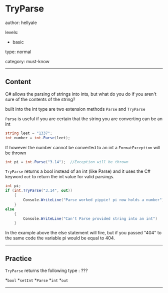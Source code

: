 # TryParse
author: hellyale

levels:

  - basic

type: normal

category: must-know

---
## Content

C# allows the parsing of strings into ints, but what do you do if you aren't sure of the contents of the string?

built into the int type are two extension methods `Parse` and `TryParse`

`Parse` is useful if you are certain that the string you are converting can be an int

```csharp
string leet = "1337";
int number = int.Parse(leet);
```

If however the number cannot be converted to an int a `FormatException` will be thrown

```csharp
int pi = int.Parse("3.14");  //Exception will be thrown
```

`TryParse` returns a bool instead of an int (like Parse) and it uses the C# keyword `out` to return the int value for valid parsings.

```csharp
int pi;
if (int.TryParse("3.14", out))
    {
        Console.WriteLine("Parse worked yippie! pi now holds a number")
    }
else
    {
        Console.WriteLine("Can't Parse provided string into an int")
    }
```
In the example above the else statement will fire, but if you passed "404" to the same code the variable pi would be equal to 404. 

---
## Practice

`TryParse` returns the following type : ???

*`bool`
*`setInt` 
*`Parse` 
*`int`
*`out`

---
